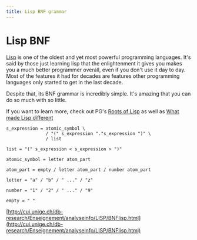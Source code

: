 ```yaml
---
title: Lisp BNF grammar
---
```


# Lisp BNF

[Lisp]() is one of the oldest and yet most powerful programming languages. It's said by those just
learning lisp that the enlightenment it gives you makes you a much better programmer overall, even
if you don't use it day to day. Most of the features it had for decades are features other programming
languages only started to get in the last decade.

Despite that, its BNF grammar is incredibly simple. It's amazing that you can do so much with so little.

If you want to learn more, check out PG's [Roots of Lisp](http://www.paulgraham.com/rootsoflisp.html) as well as [What made Lisp different](http://www.paulgraham.com/diff.html)

    s_expression = atomic_symbol \
                   / "(" s_expression "."s_expression ")" \
                   / list 
   
    list = "(" s_expression < s_expression > ")"

    atomic_symbol = letter atom_part

    atom_part = empty / letter atom_part / number atom_part

    letter = "a" / "b" / " ..." / "z"

    number = "1" / "2" / " ..." / "9"

    empty = " "

[http://cui.unige.ch/db-research/Enseignement/analyseinfo/LISP/BNFlisp.html](http://cui.unige.ch/db-research/Enseignement/analyseinfo/LISP/BNFlisp.html)
